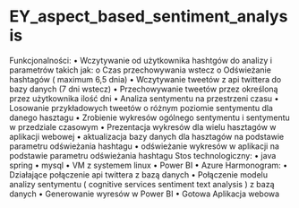 # EY_aspect_based_sentiment_analysis
Funkcjonalności:
  •	Wczytywanie od użytkownika hashtgów do analizy i parametrów takich jak:
    o	Czas przechowywania wstecz
    o	Odświeżanie hashtagów ( maximum 6,5 dnia)
  •	Wczytywanie tweetów z api twittera do bazy danych (7 dni wstecz)
  •	Przechowywanie tweetów przez określoną przez użytkownika ilość dni
  •	Analiza sentymentu na przestrzeni czasu 
  •	Losowanie przykładowych tweetów o różnym poziomie sentymentu dla danego hasztagu
  •	Zrobienie wykresów ogólnego sentymentu i sentymentu w przedziale czasowym
  •	Prezentacja wykresów dla wielu hasztagów w aplikacji webowej
  •	aktualizacja bazy danych dla hasztagów na podstawie parametru odświeżania hashtagu
  •	odświeżanie wykresów w aplikacji na podstawie parametru odświeżania hashtagu
Stos technologiczny:
  •	java spring
  •	mysql
  •	VM z systemem linux
  •	Power BI
  •	Azure
Harmonogram:
  •	Działające połączenie api twittera z bazą danych
  •	Połączenie modelu analizy sentymentu ( cognitive services sentiment text analysis ) z bazą danych
  •	Generowanie wyresów w Power BI
  •	Gotowa Aplikacja webowa
